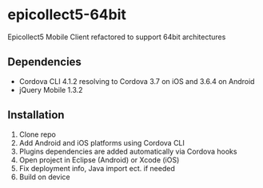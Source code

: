 # epicollect5-64bit
Epicollect5  Mobile Client refactored to support 64bit architectures

## Dependencies
- Cordova CLI 4.1.2 resolving to Cordova 3.7 on iOS and 3.6.4 on Android
- jQuery Mobile 1.3.2

## Installation 

1. Clone repo
2. Add Android and iOS platforms using Cordova CLI
2. Plugins dependencies are added automatically via Cordova hooks
3. Open project in Eclipse (Android) or Xcode (iOS)
4. Fix deployment info, Java import ect. if needed
5. Build on device